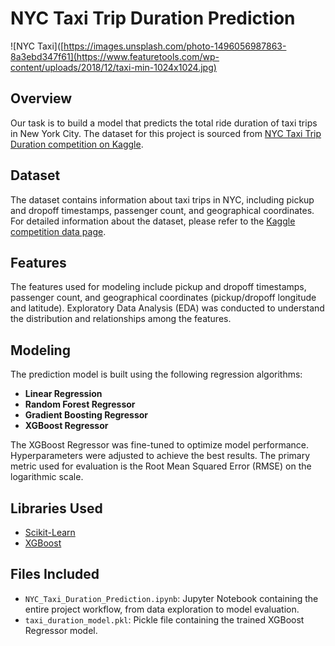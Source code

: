 
# NYC Taxi Trip Duration Prediction

![NYC Taxi]([https://images.unsplash.com/photo-1496056987863-8a3ebd347f61](https://www.featuretools.com/wp-content/uploads/2018/12/taxi-min-1024x1024.jpg)

## Overview

Our task is to build a model that predicts the total ride duration of taxi trips in New York City. The dataset for this project is sourced from [NYC Taxi Trip Duration competition on Kaggle](https://www.kaggle.com/competitions/nyc-taxi-trip-duration/data).

## Dataset

The dataset contains information about taxi trips in NYC, including pickup and dropoff timestamps, passenger count, and geographical coordinates. For detailed information about the dataset, please refer to the [Kaggle competition data page](https://www.kaggle.com/competitions/nyc-taxi-trip-duration/data).

## Features

The features used for modeling include pickup and dropoff timestamps, passenger count, and geographical coordinates (pickup/dropoff longitude and latitude). Exploratory Data Analysis (EDA) was conducted to understand the distribution and relationships among the features.

## Modeling

The prediction model is built using the following regression algorithms:

- **Linear Regression**
- **Random Forest Regressor**
- **Gradient Boosting Regressor**
- **XGBoost Regressor**

The XGBoost Regressor was fine-tuned to optimize model performance. Hyperparameters were adjusted to achieve the best results. The primary metric used for evaluation is the Root Mean Squared Error (RMSE) on the logarithmic scale.

## Libraries Used

- [Scikit-Learn](https://scikit-learn.org/)
- [XGBoost](https://xgboost.readthedocs.io/)

## Files Included

- `NYC_Taxi_Duration_Prediction.ipynb`: Jupyter Notebook containing the entire project workflow, from data exploration to model evaluation.
- `taxi_duration_model.pkl`: Pickle file containing the trained XGBoost Regressor model.
